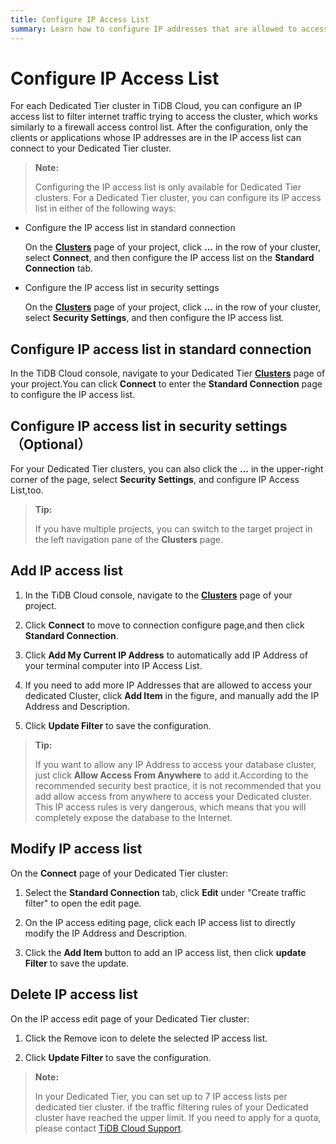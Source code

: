```yaml
---
title: Configure IP Access List
summary: Learn how to configure IP addresses that are allowed to access your Dedicated Tier cluster.
---
```


# Configure IP Access List

For each Dedicated Tier cluster in TiDB Cloud, you can configure an IP access list to filter internet traffic trying to access the cluster, which works similarly to a firewall access control list. After the configuration, only the clients or applications whose IP addresses are in the IP access list can connect to your Dedicated Tier cluster.

> **Note:**
>
> Configuring the IP access list is only available for Dedicated Tier clusters.
For a Dedicated Tier cluster, you can configure its IP access list in either of the following ways:

- Configure the IP access list in standard connection

    On the [**Clusters**](https://tidbcloud.com/console/clusters) page of your project, click **...** in the row of your cluster, select **Connect**, and then configure the IP access list on the **Standard Connection** tab.

- Configure the IP access list in security settings

    On the [**Clusters**](https://tidbcloud.com/console/clusters) page of your project, click **...** in the row of your cluster, select **Security Settings**, and then configure the IP access list.

## Configure IP access list in standard connection 

In the TiDB Cloud console, navigate to your Dedicated Tier [**Clusters**](https://tidbcloud.com/console/clusters) page of your project.You can click **Connect** to enter the **Standard Connection** page to configure the IP access list.

## Configure IP access list in security settings（Optional） 

For your Dedicated Tier clusters, you can also click the **...** in the upper-right corner of the page, select **Security Settings**, and configure IP Access List,too.

> **Tip:**
>
> If you have multiple projects, you can switch to the target project in the left navigation pane of the **Clusters** page.

## Add IP access list

1. In the TiDB Cloud console, navigate to the [**Clusters**](https://tidbcloud.com/console/clusters) page of your project.

2. Click **Connect** to move to connection configure page,and then click **Standard Connection**.

3. Click **Add My Current IP Address** to automatically add IP Address of your terminal computer into IP Access List.

4. If you need to add more IP Addresses that are allowed to access your dedicated Cluster, click **Add Item** in the figure, and manually add the IP Address and Description.

5. Click **Update Filter** to save the configuration.

> **Tip:**
>
> If you want to allow any IP Address to access your database cluster, just click **Allow Access From Anywhere** to add it.According to the recommended security best practice, it is not recommended that you add allow access from anywhere to access your Dedicated cluster. This IP access rules is very dangerous, which means that you will completely expose the database to the Internet.

## Modify IP access list

On the **Connect** page of your Dedicated Tier cluster:

1. Select the **Standard Connection** tab, click **Edit** under "Create traffic filter" to open the edit page.

2. On the IP access editing page, click each IP access list to directly modify the IP Address and Description.

3. Click the **Add Item** button to add an IP access list, then click **update Filter** to save the update.

## Delete IP access list

On the IP access edit page of your Dedicated Tier cluster:

1. Click the Remove icon to delete the selected IP access list.

2. Click **Update Filter** to save the configuration.

> **Note:**
>
> In your Dedicated Tier, you can set up to 7 IP access lists per dedicated tier cluster. if the traffic filtering rules of your Dedicated cluster have reached the upper limit. If you need to apply for a quota, please contact [TiDB Cloud Support](/tidb-cloud/tidb-cloud-support.md).
